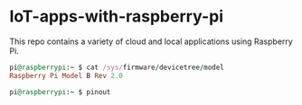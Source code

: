 # IoT-apps-with-raspberry-pi
This repo contains a variety of cloud and local applications using Raspberry Pi.

```ruby
pi@raspberrypi:~ $ cat /sys/firmware/devicetree/model
Raspberry Pi Model B Rev 2.0
```



```ruby
pi@raspberrypi:~ $ pinout
```

